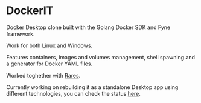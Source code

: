 # DockerIT
Docker Desktop clone built with the Golang Docker SDK and Fyne framework. 

Work for both Linux and Windows.

Features containers, images and volumes management, shell spawning and a generator for Docker YAML files.

Worked toghether with [Rares](https://github.com/24online24).

Currently working on rebuilding it as a standalone Desktop app using different technologies, you can check the status [here](https://github.com/CatalinIuga/DockerIT).
